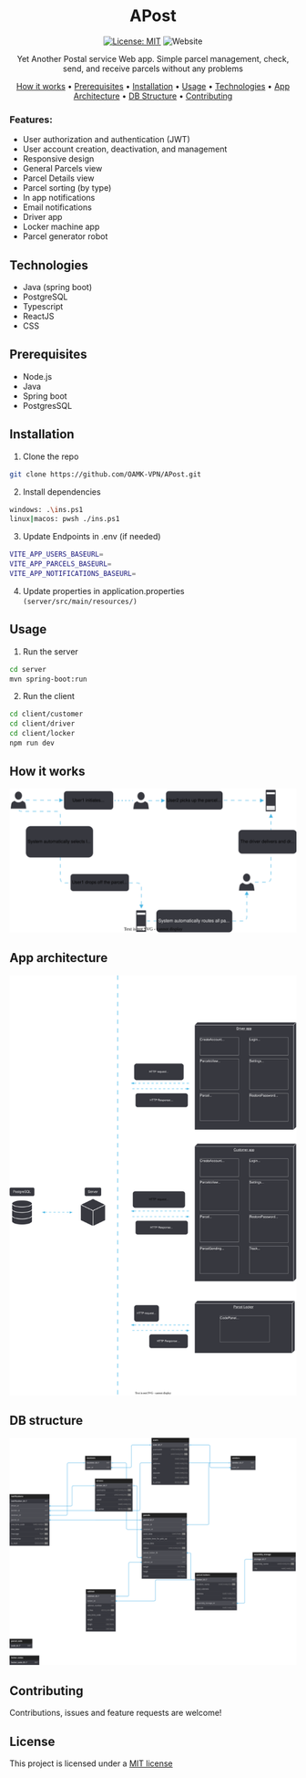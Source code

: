 <h1 align = "center"> APost</h1>
<div align = "center">

[![License: MIT](https://img.shields.io/badge/License-MIT-blue.svg)](https://opensource.org/licenses/MIT)
![Website](https://img.shields.io/website?url=https%3A%2F%2Fjust-apost.web.app%2F)
</div>
<p align = "center">Yet Another Postal service Web app. Simple parcel management, check, send, and receive parcels without any problems  </p>
<p align = "center">
  <a href="#how-it-works">How it works</a> •
  <a href="#prerequisites">Prerequisites</a> •
  <a href="#installation">Installation</a> •
  <a href="#usage">Usage</a> •
  <a href="#technologies">Technologies</a> •
  <a href="#app-architecture">App Architecture</a> •
  <a href="#db-structure">DB Structure</a> •
  <a href="#contributing">Contributing</a>
</p>



### Features:
-  User authorization and authentication (JWT)
-  User account creation, deactivation, and management
-  Responsive design
-  General Parcels view
-  Parcel Details view
-  Parcel sorting (by type)
-  In app notifications
-  Email notifications
-  Driver app
-  Locker machine app
-  Parcel generator robot 

## Technologies
- Java (spring boot)
- PostgreSQL
- Typescript
- ReactJS
- CSS



## Prerequisites
- Node.js 
- Java
- Spring boot
- PostgresSQL


## Installation
1. Clone the repo
```sh
git clone https://github.com/OAMK-VPN/APost.git
```
2. Install dependencies
```sh
windows: .\ins.ps1
linux|macos: pwsh ./ins.ps1
```
3. Update Endpoints in .env (if needed)
```sh
VITE_APP_USERS_BASEURL=
VITE_APP_PARCELS_BASEURL=
VITE_APP_NOTIFICATIONS_BASEURL=
```
4. Update properties in application.properties `(server/src/main/resources/)`


## Usage
1. Run the server
```sh
cd server
mvn spring-boot:run
```
2. Run the client
```sh
cd client/customer
cd client/driver
cd client/locker
npm run dev
```



## How it works
<div align = "center">

  ![How it works](images/How_itworks.svg)
</div>

## App architecture
![App architecture](images/App_architecture.svg)

## DB structure
![DB structure](images/DB_st.svg)


## Contributing
Contributions, issues and feature requests are welcome!

## License
This project is licensed under a [MIT license](https://opensource.org/licenses/MIT)
